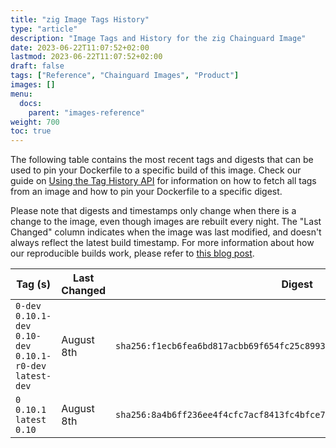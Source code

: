 ```yaml
---
title: "zig Image Tags History"
type: "article"
description: "Image Tags and History for the zig Chainguard Image"
date: 2023-06-22T11:07:52+02:00
lastmod: 2023-06-22T11:07:52+02:00
draft: false
tags: ["Reference", "Chainguard Images", "Product"]
images: []
menu:
  docs:
    parent: "images-reference"
weight: 700
toc: true
---
```


The following table contains the most recent tags and digests that can be used to pin your Dockerfile to a specific build of this image. Check our guide on [Using the Tag History API](/chainguard/chainguard-images/using-the-tag-history-api/) for information on how to fetch all tags from an image and how to pin your Dockerfile to a specific digest.

Please note that digests and timestamps only change when there is a change to the image, even though images are rebuilt every night. The "Last Changed" column indicates when the image was last modified, and doesn't always reflect the latest build timestamp. For more information about how our reproducible builds work, please refer to [this blog post](https://www.chainguard.dev/unchained/reproducing-chainguards-reproducible-image-builds).

| Tag (s)                                                       | Last Changed | Digest                                                                    |
|---------------------------------------------------------------|--------------|---------------------------------------------------------------------------|
|  `0-dev` `0.10.1-dev` `0.10-dev` `0.10.1-r0-dev` `latest-dev` | August 8th   | `sha256:f1ecb6fea6bd817acbb69f654fc25c8993b2132d8bd301352e3865ece9e3566b` |
|  `0` `0.10.1` `latest` `0.10`                                 | August 8th   | `sha256:8a4b6ff236ee4f4cfc7acf8413fc4bfce77ee9691e211d5086627c1583f7aa2c` |
